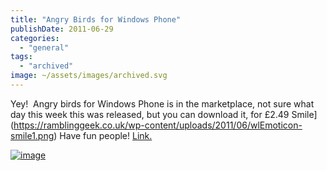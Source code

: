 ```yaml
---
title: "Angry Birds for Windows Phone"
publishDate: 2011-06-29
categories: 
  - "general"
tags: 
  - "archived"
image: ~/assets/images/archived.svg
---
```


Yey!  Angry birds for Windows Phone is in the marketplace, not sure what day this week this was released, but you can download it, for £2.49 Smile](https://ramblinggeek.co.uk/wp-content/uploads/2011/06/wlEmoticon-smile1.png) Have fun people! [Link.](https://redirect.zune.net/External/LaunchZuneProtocol.aspx?pathuri=navigate%3FphoneAppID%3De4571a02-0b87-e011-986b-78e7d1fa76f8)

[![image](/images/image_thumb.png "image")](/images/image.png)
